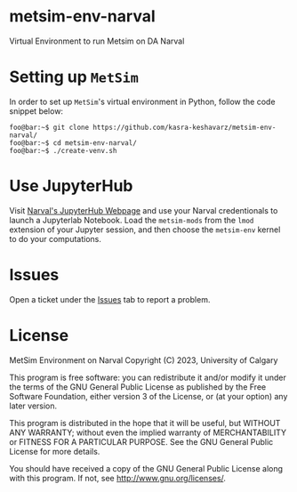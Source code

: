 # metsim-env-narval
Virtual Environment to run Metsim on DA Narval

# Setting up `MetSim`
In order to set up `MetSim`'s virtual environment in Python, follow the code snippet below:

```console
foo@bar:~$ git clone https://github.com/kasra-keshavarz/metsim-env-narval/
foo@bar:~$ cd metsim-env-narval/
foo@bar:~$ ./create-venv.sh
```

# Use JupyterHub
Visit [Narval's JupyterHub Webpage](https://jupyterhub.narval.computecanada.ca/hub/login) and use your Narval credentionals to launch a Jupyterlab Notebook. Load the `metsim-mods` from the `lmod` extension of your Jupyter session, and then choose the `metsim-env` kernel to do your computations.

# Issues
Open a ticket under the [Issues](./Issues) tab to report a problem.

# License
MetSim Environment on Narval
Copyright (C) 2023, University of Calgary

This program is free software: you can redistribute it and/or modify it under the terms of the GNU General Public License as published by the Free Software Foundation, either version 3 of the License, or (at your option) any later version.

This program is distributed in the hope that it will be useful, but WITHOUT ANY WARRANTY; without even the implied warranty of MERCHANTABILITY or FITNESS FOR A PARTICULAR PURPOSE. See the GNU General Public License for more details.

You should have received a copy of the GNU General Public License along with this program. If not, see http://www.gnu.org/licenses/.
